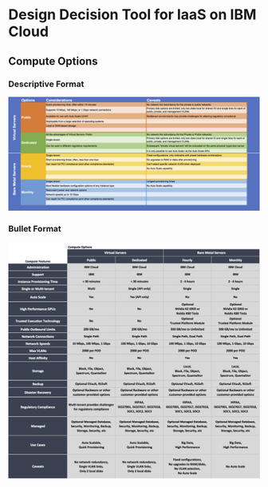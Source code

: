 # Design Decision Tool for IaaS on IBM Cloud

## Compute Options

### Descriptive Format
![Descriptive Format](/images/rainbow_tool_compute.png)

### Bullet Format
![Bullet Format](/images/express_tool_compute.png)

